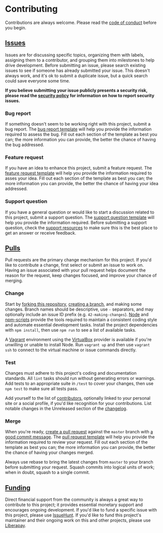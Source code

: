 # Contributing

Contributions are always welcome. Please read the [code of conduct][] before you
begin.

## [Issues][]

Issues are for discussing specific topics, organizing them with labels,
assigning them to a contributor, and grouping them into milestones to help drive
development. Before submitting an issue, please search existing issues to see if
someone has already submitted your issue. This doesn't always work, and it's ok
to submit a duplicate issue, but a quick search could save everyone some time.

**If you believe submitting your issue publicly presents a security risk,
please read the [security policy][] for information on how to report security
issues.**

### Bug report

If something doesn't seem to be working right with this project, submit a bug
report. The [bug report template][] will help you provide the information
required to assess the bug. Fill out each section of the template as best you
can; the more information you can provide, the better the chance of having the
bug addressed.

### Feature request

If you have an idea to enhance this project, submit a feature request. The
[feature request template][] will help you provide the information required to
asses your idea. Fill out each section of the template as best you can; the
more information you can provide, the better the chance of having your idea
addressed.

### Support question

If you have a general question or would like to start a discussion related to
this project, submit a support question. The [support question template][] will
help you provide the information required. Before submitting a support question,
check the [support resources][] to make sure this is the best place to get an
answer or receive feedback.

## [Pulls][]

Pull requests are the primary change mechanism for this project. If you'd like
to contribute a change, first select or submit an issue to work on. Having an
issue associated with your pull request helps document the reason for the
request, keep changes focused, and improve your chance of merging.

### Change

Start by [forking this repository][], [creating a branch][], and making some
changes. Branch names should be descriptive, use `-` separators, and may
optionally include an issue ID prefix (e.g. `42-making-changes`). [Node][] and
[npm-scripts][] provide the tools required to maintain a consistent coding
style and automate essential development tasks. Install the project
dependencies with `npm install`, then use `npm run` to see a list of available
tasks.

A [Vagrant][] environment using the [VirtualBox][] provider is available if
you're unwilling or unable to install Node. Run `vagrant up` and then use
`vagrant ssh` to connect to the virtual machine or issue commands directly.

### Test

Changes must adhere to this project's coding and documentation standards. All
`lint` tasks should run without generating errors or warnings. Add tests to an
appropriate suite in `/test` to cover your changes, then use `npm test` to make
sure all tests pass.

Add yourself to the list of [contributors][], optionally linked to your
personal site or a social profile, if you'd like recognition for your
contributions. List notable changes in the Unreleased section of the
[changelog][].

### Merge

When you're ready, [create a pull request][] against the `master` branch with [a
good commit message][]. The [pull request template][] will help you provide the
information required to review your request. Fill out each section of the
template as best you can; the more information you can provide, the better the
chance of having your changes merged.

Always use rebase to bring the latest changes from `master` to your branch
before submitting your request. Squash commits into logical units of work; when
in doubt, squash to a single commit.

## [Funding][]

Direct financial support from the community is always a great way to contribute
to this project; it provides essential monetary support and encourages ongoing
development. If you'd like to fund a specific issue with this project, please
use [IssueHunt][]. If you'd like to fund this project's maintainer and their
ongoing work on this and other projects, please use [Liberapay][].

[a good commit message]: https://chris.beams.io/posts/git-commit
[bug report template]: https://github.com/mgsisk/remark-lint-config/blob/master/docs/.github/ISSUE_TEMPLATE/bug-report.md
[changelog]: https://github.com/mgsisk/remark-lint-config/blob/master/docs/CHANGELOG.md
[code of conduct]: https://github.com/mgsisk/remark-lint-config/blob/master/docs/CODE_OF_CONDUCT.md
[contributors]: https://github.com/mgsisk/remark-lint-config/blob/master/docs/AUTHORS.md
[create a pull request]: https://help.github.com/en/github/collaborating-with-issues-and-pull-requests/about-pull-requests
[creating a branch]: https://help.github.com/en/github/collaborating-with-issues-and-pull-requests/creating-and-deleting-branches-within-your-repository
[feature request template]: https://github.com/mgsisk/remark-lint-config/blob/master/docs/.github/ISSUE_TEMPLATE/feature-request.md
[forking this repository]: https://help.github.com/en/github/getting-started-with-github/fork-a-repo
[funding]: https://liberapay.com/mgsisk
[issuehunt]: https://issuehunt.io/r/mgsisk
[issues]: https://github.com/mgsisk/remark-lint-config/issues
[liberapay]: https://liberapay.com/mgsisk
[node]: https://nodejs.org
[npm-scripts]: https://docs.npmjs.com/misc/scripts
[pull request template]: https://github.com/mgsisk/remark-lint-config/blob/master/docs/.github/PULL_REQUEST_TEMPLATE.md
[pulls]: https://github.com/mgsisk/remark-lint-config/pulls
[security policy]: https://github.com/mgsisk/remark-lint-config/blob/master/docs/SECURITY.md
[support question template]: https://github.com/mgsisk/remark-lint-config/blob/master/docs/.github/ISSUE_TEMPLATE/support-question.md
[support resources]: https://github.com/mgsisk/remark-lint-config/blob/master/docs/SUPPORT.md
[vagrant]: https://www.vagrantup.com
[virtualbox]: https://www.virtualbox.org

